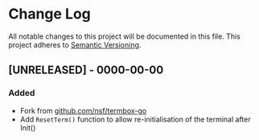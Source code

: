 # Change Log
All notable changes to this project will be documented in this file.
This project adheres to [Semantic Versioning](http://semver.org/).

## [UNRELEASED] - 0000-00-00
### Added
- Fork from [github.com/nsf/termbox-go](https://github.com/nsf/termbox-go/commit/88b7b944be8bc8d8ec6195fca97c5869ba20f99d)
- Add `ResetTerm()` function to allow re-initialisation of the terminal after Init()
